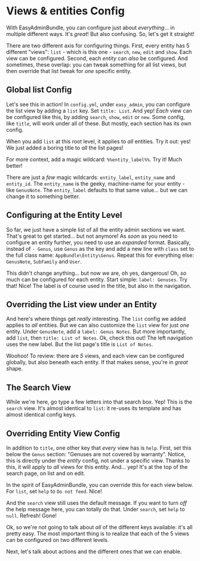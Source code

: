 # Views & entities Config

With EasyAdminBundle, you can configure just about *everything*... in multiple different
ways. It's *great*! But also confusing. So, let's get it straight!

There are two different axis for configuring things. First, every entity has 5 different
"views": `list` - which is this one - `search`, `new`, `edit` and `show`. Each view
can be configured. Second, each *entity* can *also* be configured. And sometimes,
these overlap: you can tweak something for all list views, but then override that
list tweak for *one* specific entity.

## Global list Config

Let's see this in action! In `config.yml`, under `easy_admin`, you can configure the
list view by adding a `list` key. Set `title: List`. And yep! *Each* view can be
configured like this, by adding `search`, `show`, `edit` or `new`. Some config,
like `title`, will work under all of these. But mostly, each section has its own
config.

When you add `list` at this root level, it applies to *all* entities. Try it out:
yes! We just added a boring title to *all* the list pages!

For more context, add a magic wildcard: `%%entity_label%%`. Try it! Much better!

There are just a *few* magic wildcards: ``entity_label``, ``entity_name`` and ``entity_id``.
The ``entity_name`` is the geeky, machine-name for your entity - like `GenusNote`.
The ``entity_label`` defaults to that same value... but we can change it to something
better.

## Configuring at the Entity Level

So far, we just have a simple list of all the entity admin sections we want. That's
great to get started... but not anymore! As *soon* as you need to configure an entity
further, you need to use an *expanded* format. Basically, instead of `- Genus`, use
`Genus` as the key and add a new line with `class` set to the full class name: `AppBundle\Entity\Genus`.
Repeat this for everything else: `GenusNote`, `SubFamily` and `User`.

This didn't change anything... but now we are, oh yes, dangerous! Oh, *so* much can
be configured for each entity. Start simple: `label: Genuses`. Try that! Nice! The
label is of course used in the title, but also in the navigation.

## Overriding the List view under an Entity

And here's where things get *really* interesting. The `list` config we added applies
to *all* entities. But we can also customize the `list` view for just *one* entity.
Under `GenusNote`, add a `label: Genus Notes`. But more importantly, add `list`,
then `title: List of Notes`. Ok, check this out! The left navigation uses the new
label. But the list page's title is `List of Notes`. 

Woohoo! To review: there are *5* views, and each view can be configured globally,
but also beneath each entity. If that makes sense, you're in *great* shape.

## The Search View

While we're here, go type a few letters into that search box. Yep! This is the `search`
view. It's almost identical to `list`: it re-uses its template and has almost identical
config keys.

## Overriding Entity View Config

In addition to `title`, one other key that *every* view has is `help`. First, set
this below the `Genus` section: "Genuses are not covered by warranty". Notice, this
is directly under the *entity* config, not under a specific view. Thanks to this,
it will apply to *all* views for this entity. And... yep! It's at the top of the search
page, on list and on edit.

In the spirit of EasyAdminBundle, you can override this for each view below. For
`list`, set `help` to `Do not feed`. Nice!

And the `search` view still uses the default message. If you want to turn *off* the
help message here, you can totally do that. Under `search`, set `help` to `null`.
Refresh! Gone!

Ok, so we're not going to talk about *all* of the different keys available: it's
all pretty easy. The most important thing is to realize that each of the 5 views
can be configured on two different levels.

Next, let's talk about actions and the different ones that we can enable.

